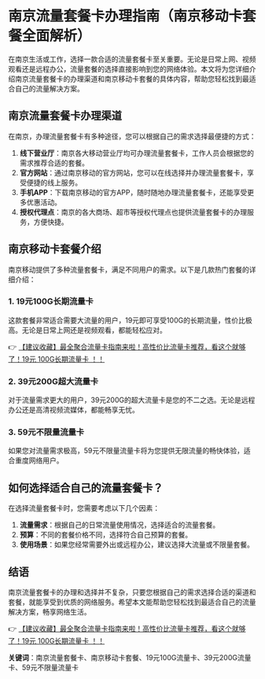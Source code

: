 # 南京流量套餐卡办理指南（南京移动卡套餐全面解析）

在南京生活或工作，选择一款合适的流量套餐卡至关重要。无论是日常上网、视频观看还是远程办公，流量套餐的选择直接影响到您的网络体验。本文将为您详细介绍南京流量套餐卡的办理渠道和南京移动卡套餐的具体内容，帮助您轻松找到最适合自己的流量解决方案。

## 南京流量套餐卡办理渠道

在南京，办理流量套餐卡有多种途径，您可以根据自己的需求选择最便捷的方式：

1. **线下营业厅**：南京各大移动营业厅均可办理流量套餐卡，工作人员会根据您的需求推荐合适的套餐。
2. **官方网站**：通过南京移动的官方网站，您可以在线选择并办理流量套餐卡，享受便捷的线上服务。
3. **手机APP**：下载南京移动的官方APP，随时随地办理流量套餐卡，还能享受更多优惠活动。
4. **授权代理点**：南京的各大商场、超市等授权代理点也提供流量套餐卡的办理服务，方便快捷。

## 南京移动卡套餐介绍

南京移动提供了多种流量套餐卡，满足不同用户的需求。以下是几款热门套餐的详细介绍：

### 1. 19元100G长期流量卡

这款套餐非常适合需要大流量的用户，19元即可享受100G的长期流量，性价比极高。无论是日常上网还是视频观看，都能轻松应对。

👉 [【建议收藏】最全聚合流量卡指南来啦！高性价比流量卡推荐，看这个就够了！19元 100G长期流量卡 ！！](https://bit.ly/Liuliangka)

### 2. 39元200G超大流量卡

对于流量需求更大的用户，39元200G的超大流量卡是您的不二之选。无论是远程办公还是高清视频流媒体，都能畅享无忧。

### 3. 59元不限量流量卡

如果您对流量需求极高，59元不限量流量卡将为您提供无限流量的畅快体验，适合重度网络用户。

## 如何选择适合自己的流量套餐卡？

在选择流量套餐卡时，您需要考虑以下几个因素：

1. **流量需求**：根据自己的日常流量使用情况，选择适合的流量套餐。
2. **预算**：不同的套餐价格不同，选择符合自己预算的套餐。
3. **使用场景**：如果您经常需要外出或远程办公，建议选择大流量或不限量套餐。

## 结语

南京流量套餐卡的办理和选择并不复杂，只要您根据自己的需求选择合适的渠道和套餐，就能享受到优质的网络服务。希望本文能帮助您轻松找到最适合自己的流量解决方案，畅享网络生活。

👉 [【建议收藏】最全聚合流量卡指南来啦！高性价比流量卡推荐，看这个就够了！19元 100G长期流量卡 ！！](https://bit.ly/Liuliangka)

**关键词**：南京流量套餐卡、南京移动卡套餐、19元100G流量卡、39元200G流量卡、59元不限量流量卡